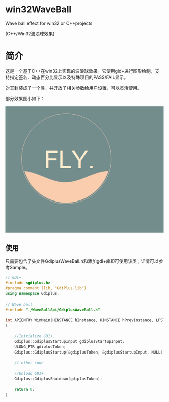 # win32WaveBall
Wave ball effect for win32 or C++projects

(C++/Win32波浪球效果)
# 简介
这是一个基于C++在win32上实现的波浪球效果。它使用gid+进行图形绘制，支持指定签名、动态百分比显示以及特殊项目的PASS/FAIL显示。

对其封装成了一个类，并开放了相关参数给用户设置，可以灵活使用。

部分效果图小如下：

![wave_ball_show](https://github.com/LongTengFly/win32WaveBall/blob/main/GIF%202022-11-4%2014-58-12.gif)
## 使用
只需要包含了头文件GdiplusWaveBall.h和添加gdi+库即可使用该类；详情可以参考Sample。

```cpp
// GDI+
#include <gdiplus.h> 
#pragma comment (lib, "GdiPlus.lib")
using namespace Gdiplus;

// Wave ball
#include "./WaveBallApi/GdiplusWaveBall.h"

int APIENTRY WinMain(HINSTANCE hInstance, HINSTANCE hPrevInstance, LPSTR lpCmdLine, int nCmdShow) 
{ 

	//Initialize GDI+.
	Gdiplus::GdiplusStartupInput gdiplusStartupInput;
	ULONG_PTR gdiplusToken;
	Gdiplus::GdiplusStartup(&gdiplusToken, &gdiplusStartupInput, NULL);

	// other code

	//Unload GDI+
	Gdiplus::GdiplusShutdown(gdiplusToken);

	return 0; 
} 

```
